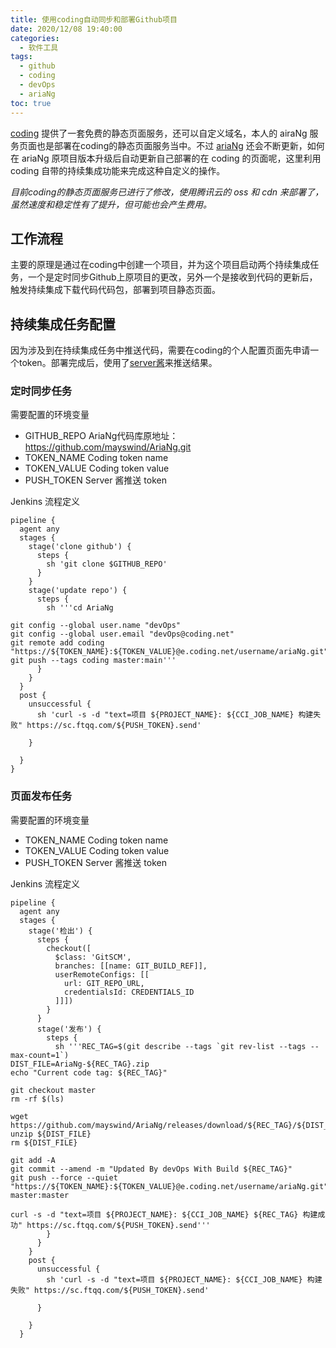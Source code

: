 ```yaml
---
title: 使用coding自动同步和部署Github项目
date: 2020/12/08 19:40:00
categories:
  - 软件工具
tags:
  - github
  - coding
  - devOps
  - ariaNg
toc: true
---
```


[coding](https://coding.net/) 提供了一套免费的静态页面服务，还可以自定义域名，本人的 airaNg 服务页面也是部署在coding的静态页面服务当中。不过 [ariaNg](https://ariang.mayswind.net/) 还会不断更新，如何在 ariaNg 原项目版本升级后自动更新自己部署的在 coding 的页面呢，这里利用 coding 自带的持续集成功能来完成这种自定义的操作。

*目前coding的静态页面服务已进行了修改，使用腾讯云的 oss 和 cdn 来部署了，虽然速度和稳定性有了提升，但可能也会产生费用。*

<!-- more -->


## 工作流程

主要的原理是通过在coding中创建一个项目，并为这个项目启动两个持续集成任务，一个是定时同步Github上原项目的更改，另外一个是接收到代码的更新后，触发持续集成下载代码代码包，部署到项目静态页面。


## 持续集成任务配置

因为涉及到在持续集成任务中推送代码，需要在coding的个人配置页面先申请一个token。部署完成后，使用了[server酱](http://sc.ftqq.com/3.version)来推送结果。

### 定时同步任务

需要配置的环境变量
- GITHUB_REPO  AriaNg代码库原地址：https://github.com/mayswind/AriaNg.git
- TOKEN_NAME   Coding token name
- TOKEN_VALUE  Coding token value
- PUSH_TOKEN   Server 酱推送 token


Jenkins 流程定义
```
pipeline {
  agent any
  stages {
    stage('clone github') {
      steps {
        sh 'git clone $GITHUB_REPO'
      }
    }
    stage('update repo') {
      steps {
        sh '''cd AriaNg

git config --global user.name "devOps"
git config --global user.email "devOps@coding.net"
git remote add coding "https://${TOKEN_NAME}:${TOKEN_VALUE}@e.coding.net/username/ariaNg.git"
git push --tags coding master:main'''
      }
    }
  }
  post {
    unsuccessful {
      sh 'curl -s -d "text=项目 ${PROJECT_NAME}: ${CCI_JOB_NAME} 构建失败" https://sc.ftqq.com/${PUSH_TOKEN}.send'

    }

  }
}
```


### 页面发布任务

需要配置的环境变量
- TOKEN_NAME   Coding token name
- TOKEN_VALUE  Coding token value
- PUSH_TOKEN   Server 酱推送 token

Jenkins 流程定义
```
pipeline {
  agent any
  stages {
    stage('检出') {
      steps {
        checkout([
          $class: 'GitSCM',
          branches: [[name: GIT_BUILD_REF]],
          userRemoteConfigs: [[
            url: GIT_REPO_URL,
            credentialsId: CREDENTIALS_ID
          ]]])
        }
      }
      stage('发布') {
        steps {
          sh '''REC_TAG=$(git describe --tags `git rev-list --tags --max-count=1`)
DIST_FILE=AriaNg-${REC_TAG}.zip
echo "Current code tag: ${REC_TAG}"

git checkout master
rm -rf $(ls)

wget https://github.com/mayswind/AriaNg/releases/download/${REC_TAG}/${DIST_FILE}
unzip ${DIST_FILE}
rm ${DIST_FILE}

git add -A
git commit --amend -m "Updated By devOps With Build ${REC_TAG}"
git push --force --quiet "https://${TOKEN_NAME}:${TOKEN_VALUE}@e.coding.net/username/ariaNg.git" master:master

curl -s -d "text=项目 ${PROJECT_NAME}: ${CCI_JOB_NAME} ${REC_TAG} 构建成功" https://sc.ftqq.com/${PUSH_TOKEN}.send'''
        }
      }
    }
    post {
      unsuccessful {
        sh 'curl -s -d "text=项目 ${PROJECT_NAME}: ${CCI_JOB_NAME} 构建失败" https://sc.ftqq.com/${PUSH_TOKEN}.send'

      }

    }
  }
```